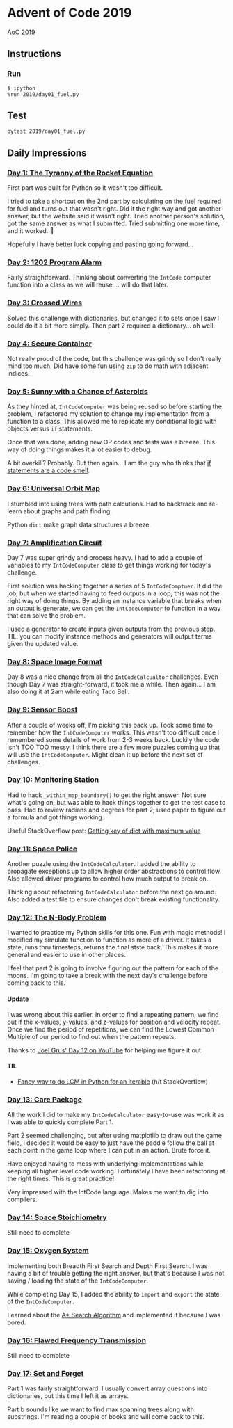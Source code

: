 # Advent of Code 2019

[AoC 2019](https://adventofcode.com/2019)

## Instructions

### Run

```console
$ ipython
%run 2019/day01_fuel.py
```

## Test

```console
pytest 2019/day01_fuel.py
```

## Daily Impressions

### [Day 1: The Tyranny of the Rocket Equation](https://adventofcode.com/2019/day/1)

First part was built for Python so it wasn't too difficult.

I tried to take a shortcut on the 2nd part by calculating on the fuel required for fuel and turns out that wasn't right. Did it the right way and got another answer, but the website said it wasn't right. Tried another person's solution, got the same answer as what I submitted. Tried submitting one more time, and it worked. 🤷

Hopefully I have better luck copying and pasting going forward...

### [Day 2: 1202 Program Alarm](https://adventofcode.com/2019/day/2)

Fairly straightforward. Thinking about converting the `IntCode` computer function into a class as we will reuse.... will do that later.

### [Day 3: Crossed Wires](https://adventofcode.com/2019/day/4)

Solved this challenge with dictionaries, but changed it to sets once I saw I could do it a bit more simply. Then part 2 required a dictionary... oh well.

### [Day 4: Secure Container](https://adventofcode.com/2019/day/4)

Not really proud of the code, but this challenge was grindy so I don't really mind too much. Did have some fun using `zip` to do math with adjacent indices.

### [Day 5: Sunny with a Chance of Asteroids](https://adventofcode.com/2019/day/5)

As they hinted at, `IntCodeComputer` was being reused so before starting the problem, I refactored my solution to change my implementation from a function to a class. This allowed me to replicate my conditional logic with objects versus `if` statements.

Once that was done, adding new OP codes and tests was a breeze. This way of doing things makes it a lot easier to debug.

A bit overkill? Probably. But then again... I am the guy who thinks that [if statements are a code smell](http://bit.ly/code-smell-if-statements).

### [Day 6: Universal Orbit Map](https://adventofcode.com/2019/day/6)

I stumbled into using trees with path calcutions. Had to backtrack and re-learn about graphs and path finding.

Python `dict` make graph data structures a breeze.

### [Day 7: Amplification Circuit](https://adventofcode.com/2019/day/7)

Day 7 was super grindy and process heavy. I had to add a couple of variables to my `IntCodeComputer` class to get things working for today's challenge.

First solution was hacking together a series of 5 `IntCodeComptuer`. It did the job, but when we started having to feed outputs in a loop, this was not the right way of doing things. By adding an instance variable that breaks when an output is generate, we can get the `IntCodeComputer` to function in a way that can solve the problem.

I used a generator to create inputs given outputs from the previous step. TIL: you can modify instance methods and generators will output terms given the updated value.

### [Day 8: Space Image Format](https://adventofcode.com/2019/day/8)

Day 8 was a nice change from all the `IntCodeCalcualtor` challenges. Even though Day 7 was straight-forward, it took me a while. Then again... I am also doing it at 2am while eating Taco Bell.

### [Day 9: Sensor Boost](https://adventofcode.com/2019/day/9)

After a couple of weeks off, I'm picking this back up. Took some time to remember how the `IntCodeComputer` works. This wasn't too difficult once I remembered some details of work from 2-3 weeks back. Luckily the code isn't TOO TOO messy. I think there are a few more puzzles coming up that will use the `IntCodeComputer`. Might clean it up before the next set of challenges.

### [Day 10: Monitoring Station](https://adventofcode.com/2019/day/10)

Had to hack `_within_map_boundary()` to get the right answer. Not sure what's going on, but was able to hack things together to get the test case to pass. Had to review radians and degrees for part 2; used paper to figure out a formula and got things working.

Useful StackOverflow post: [Getting key of dict with maximum value](https://stackoverflow.com/questions/268272/getting-key-with-maximum-value-in-dictionary)

### [Day 11: Space Police](https://adventofcode.com/2019/day/11)

Another puzzle using the `IntCodeCalculator`. I added the ability to propagate exceptions up to allow higher order abstractions to control flow. Also allowed driver programs to control how much output to break on.

Thinking about refactoring `IntCodeCalculator` before the next go around. Also added a test file to ensure changes don't break existing functionality.

### [Day 12: The N-Body Problem](https://adventofcode.com/2019/day/12)

I wanted to practice my Python skills for this one. Fun with magic methods! I modified my simulate function to function as more of a driver. It takes a state, runs thru timesteps, returns the final stste back. This makes it more general and easier to use in other places.

I feel that part 2 is going to involve figuring out the pattern for each of the moons. I'm going to take a break with the next day's challenge before coming back to this.

#### Update

I was wrong about this earlier. In order to find a repeating pattern, we find out if the x-values, y-values, and z-values for position and velocity repeat. Once we find the period of repetitions, we can find the Lowest Common Multiple of our period to find out when the pattern repeats.

Thanks to [Joel Grus' Day 12 on YouTube](https://www.youtube.com/watch?v=O68lYbvrwoQ) for helping me figure it out.

#### TIL

- [Fancy way to do LCM in Python for an iterable](https://stackoverflow.com/a/49816058/4326704) (h/t StackOverflow)

### [Day 13: Care Package](https://adventofcode.com/2019/day/13)

All the work I did to make my `IntCodeCalculator` easy-to-use was work it as I was able to quickly complete Part 1.

Part 2 seemed challenging, but after using matplotlib to draw out the game field, I decided it would be easy to just have the paddle follow the ball at each point in the game loop where I can put in an action. Brute force it.

Have enjoyed having to mess with underlying implementations while keeping all higher level code working. Fortunately I have been refactoring at the right times. This is great practice!

Very impressed with the IntCode language. Makes me want to dig into compilers.

### [Day 14: Space Stoichiometry](https://adventofcode.com/2019/day/14)

Still need to complete

### [Day 15: Oxygen System](https://adventofcode.com/2019/day/15)

Implementing both Breadth First Search and Depth First Search. I was having a bit of trouble getting the right answer, but that's because I was not saving / loading the state of the `IntCodeComputer`.

While completing Day 15, I added the ability to `import` and `export` the state of the `IntCodeComputer`.

Learned about the [A* Search Algorithm](https://en.wikipedia.org/wiki/A*_search_algorithm) and implemented it because I was bored.

### [Day 16: Flawed Frequency Transmission](https://adventofcode.com/2019/day/16)

Still need to complete

### [Day 17: Set and Forget](https://adventofcode.com/2019/day/17)

Part 1 was fairly straightforward. I usually convert array questions into dictionaries, but this time I left it as arrays.

Part b sounds like we want to find max spanning trees along with substrings. I'm reading a couple of books and will come back to this.

